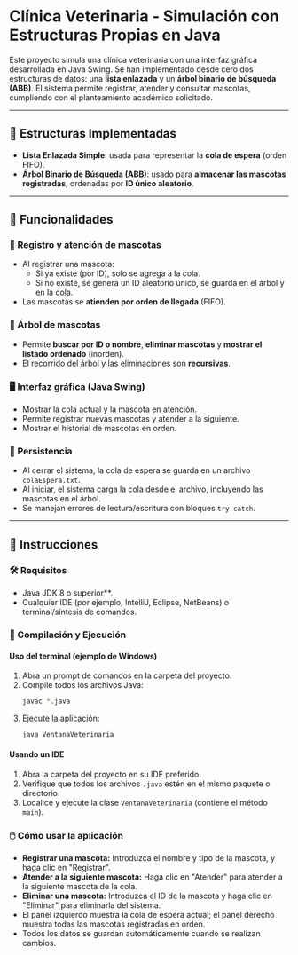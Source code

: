 # Clínica Veterinaria - Simulación con Estructuras Propias en Java

Este proyecto simula una clínica veterinaria con una interfaz gráfica desarrollada en Java Swing. Se han implementado desde cero dos estructuras de datos: una **lista enlazada** y un **árbol binario de búsqueda (ABB)**. El sistema permite registrar, atender y consultar mascotas, cumpliendo con el planteamiento académico solicitado.

---

## 🧩 Estructuras Implementadas

- **Lista Enlazada Simple**: usada para representar la **cola de espera** (orden FIFO).
- **Árbol Binario de Búsqueda (ABB)**: usado para **almacenar las mascotas registradas**, ordenadas por **ID único aleatorio**.

---

## 🧠 Funcionalidades

### 📌 Registro y atención de mascotas
- Al registrar una mascota:
  - Si ya existe (por ID), solo se agrega a la cola.
  - Si no existe, se genera un ID aleatorio único, se guarda en el árbol y en la cola.
- Las mascotas se **atienden por orden de llegada** (FIFO).

### 🌳 Árbol de mascotas
- Permite **buscar por ID o nombre**, **eliminar mascotas** y **mostrar el listado ordenado** (inorden).
- El recorrido del árbol y las eliminaciones son **recursivas**.

### 🖥️ Interfaz gráfica (Java Swing)
- Mostrar la cola actual y la mascota en atención.
- Permite registrar nuevas mascotas y atender a la siguiente.
- Mostrar el historial de mascotas en orden.

### 💾 Persistencia
- Al cerrar el sistema, la cola de espera se guarda en un archivo `colaEspera.txt`.
- Al iniciar, el sistema carga la cola desde el archivo, incluyendo las mascotas en el árbol.
- Se manejan errores de lectura/escritura con bloques `try-catch`.

---

## 🚀 Instrucciones

### 🛠️ Requisitos
- Java JDK 8 o superior**.
- Cualquier IDE (por ejemplo, IntelliJ, Eclipse, NetBeans) o terminal/síntesis de comandos.

### 🧪 Compilación y Ejecución

#### Uso del terminal (ejemplo de Windows)
1. Abra un prompt de comandos en la carpeta del proyecto.
2. Compile todos los archivos Java:
   ```bash
   javac *.java
   ```
3. Ejecute la aplicación:
   ```bash
   java VentanaVeterinaria
   ```

#### Usando un IDE
1. Abra la carpeta del proyecto en su IDE preferido.
2. Verifique que todos los archivos `.java` estén en el mismo paquete o directorio.
3. Localice y ejecute la clase `VentanaVeterinaria` (contiene el método `main`).

### 🖱️ Cómo usar la aplicación
- **Registrar una mascota:** Introduzca el nombre y tipo de la mascota, y haga clic en "Registrar".
- **Atender a la siguiente mascota:** Haga clic en "Atender" para atender a la siguiente mascota de la cola.
- **Eliminar una mascota:** Introduzca el ID de la mascota y haga clic en "Eliminar" para eliminarla del sistema.
- El panel izquierdo muestra la cola de espera actual; el panel derecho muestra todas las mascotas registradas en orden.
- Todos los datos se guardan automáticamente cuando se realizan cambios.

